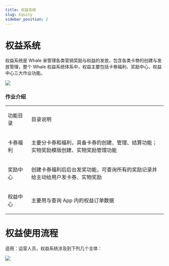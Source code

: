 ```yaml
---
title: 权益系统
slug: Equity
sidebar_position: 2
---
```



# 权益系统

权益系统是 Whale 来管理各类营销奖励与权益的发放，包含各类卡劵的创建与发放管理，整个 Whale 权益系统体系中，权益主要包括卡券福利、奖励中心、权益中心三大作业功能。

<img src="/assets/RLF9b0opRoZmx0xyz7AcbrVonYg.jpeg"/>

### **作业介绍**

<table>
<colgroup>
<col width="111"/>
<col width="753"/>
</colgroup>
<tbody>
<tr>
<td><p>功能目录</p></td><td><p>目录说明</p></td></tr>
<tr>
<td><p>卡券福利</p></td><td><p>主要分卡券和福利，具备卡券的创建、管理、结算功能；实物奖励模版创建、实物奖励管理功能</p></td></tr>
<tr>
<td><p>奖励中心</p></td><td><p>创建卡券福利后后台发奖功能，可查询所有的奖励记录并给主动给用户发卡券、实物奖励</p></td></tr>
<tr>
<td><p>权益中心</p></td><td><p>主要用与查询 App 内的权益订单数据</p></td></tr>
</tbody>
</table>

# **权益使用流程**

适用：运营人员，权益系统涉及到下列几个主体：

<img src="/assets/U3DBb2alnosrtqx3mrrctrt3nKb.jpeg"/>

